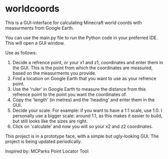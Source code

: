 # worldcoords
This is a GUI-interface for calculating Minecraft world coords with measurments from Google Earth.

You can use the main.py file to run the Python code in your preferred IDE. This will open a GUI window.

Use as follows:
1. Decide a refrence point, or your x1 and z1, coordinates and enter them in the GUI. This is the point from which the coordinates are measured, based on the measurments you provide.
2. Find a location on Google Earth that you want to use as your refrence point.
3. Use the 'ruler' in Google Earth to measure the distance from this refrence point to the point you want the coordinates of.
4. Copy the 'length' (in metres) and the 'heading' and enter them in the GUI.
5. Decide your scale. For example: if you want to have a 1:1 scale, use 1.0. I personally use a bigger scale: around 1.1, as this makes it easier to build, but still looks like the sizes are right.
6. Click on 'calculate' and now you will so your x2 and z2 coordinates. 


This project is in a prototype face, with a simple but ugly-looking GUI. The project is being updated periodically.

Inspired by: MCParks Point Locator Tool
